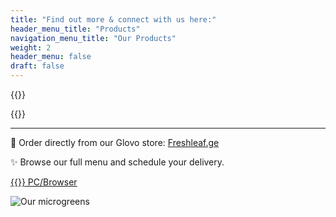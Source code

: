 ```yaml
---
title: "Find out more & connect with us here:"
header_menu_title: "Products"
navigation_menu_title: "Our Products"
weight: 2
header_menu: false 
draft: false
---
```



{{<extlink icon="fa fa-facebook" text="freshleaf.ge" href="https://www.facebook.com/freshleaf.ge">}}<br/>

{{<extlink icon="fa fa-instagram" text="freshleaf.ge" href="https://www.instagram.com/freshleaf.ge">}}

---

🚀 Order directly from our Glovo store: [Freshleaf.ge](https://glovoapp.com/ge/en/batumi/freshleaf-ge-bat?l=en)

✨ Browse our full menu and schedule your delivery.

[{{<icon class="fa fa-globe">}} PC/Browser ](https://glovoapp.com/ge/en/batumi/freshleaf-ge-bat?l=en)

![Our microgreens](images/microgreen-background.jpg)
